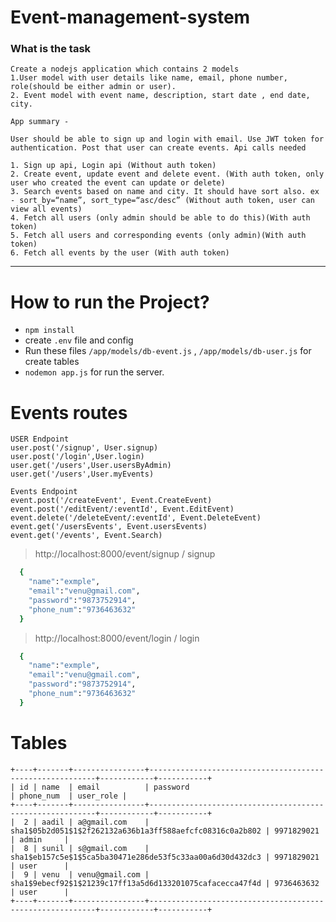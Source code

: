 # Event-management-system

### What is the task
````
Create a nodejs application which contains 2 models
1.User model with user details like name, email, phone number, role(should be either admin or user).
2. Event model with event name, description, start date , end date, city.

App summary - 

User should be able to sign up and login with email. Use JWT token for authentication. Post that user can create events. Api calls needed

1. Sign up api, Login api (Without auth token)
2. Create event, update event and delete event. (With auth token, only user who created the event can update or delete)
3. Search events based on name and city. It should have sort also. ex - sort_by=“name”, sort_type=“asc/desc” (Without auth token, user can view all events)
4. Fetch all users (only admin should be able to do this)(With auth token)
5. Fetch all users and corresponding events (only admin)(With auth token)
6. Fetch all events by the user (With auth token)
````
___
# How to run the Project?
* `npm install`
*  create `.env` file and config
*  Run these files `/app/models/db-event.js` , `/app/models/db-user.js` for create tables
*  `nodemon app.js` for run the server.
# Events routes
````
USER Endpoint
user.post('/signup', User.signup) 
user.post('/login',User.login)  
user.get('/users',User.usersByAdmin) 
user.get('/users',User.myEvents)  
````
````
Events Endpoint 
event.post('/createEvent', Event.CreateEvent) 
event.post('/editEvent/:eventId', Event.EditEvent) 
event.delete('/deleteEvent/:eventId', Event.DeleteEvent)
event.get('/usersEvents', Event.usersEvents)  
event.get('/events', Event.Search) 
````
> http://localhost:8000/event/signup / signup
````bash
  { 
    "name":"exmple",
    "email":"venu@gmail.com",
    "password":"9873752914",
    "phone_num":"9736463632"
  }
````
> http://localhost:8000/event/login / login
````bash
  { 
    "name":"exmple",
    "email":"venu@gmail.com",
    "password":"9873752914",
    "phone_num":"9736463632"
  }
````
# Tables
````
+----+-------+----------------+----------------------------------------------------------+------------+-----------+
| id | name  | email          | password                                                 | phone_num  | user_role |
+----+-------+----------------+----------------------------------------------------------+------------+-----------+
|  2 | aadil | a@gmail.com    | sha1$05b2d051$1$2f262132a636b1a3ff588aefcfc08316c0a2b802 | 9971829021 | admin     |
|  8 | sunil | s@gmail.com    | sha1$eb157c5e$1$5ca5ba30471e286de53f5c33aa00a6d30d432dc3 | 9971829021 | user      |
|  9 | venu  | venu@gmail.com | sha1$9ebecf92$1$21239c17ff13a5d6d133201075cafacecca47f4d | 9736463632 | user      |
+----+-------+----------------+----------------------------------------------------------+------------+-----------+
````

